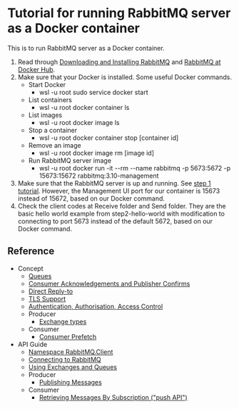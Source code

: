 # Tutorial for running RabbitMQ server as a Docker container

This is to run RabbitMQ server as a Docker container.

1. Read through [Downloading and Installing RabbitMQ](https://www.rabbitmq.com/download.html) and [RabbitMQ at Docker Hub](https://registry.hub.docker.com/_/rabbitmq).
2. Make sure that your Docker is installed. Some useful Docker commands.
   - Start Docker
      - wsl -u root sudo service docker start
   - List containers
      - wsl -u root docker container ls
   - List images
      - wsl -u root docker image ls
   - Stop a container
      - wsl -u root docker container stop [container id]
   - Remove an image
      - wsl -u root docker image rm [image id]
   - Run RabbitMQ server image
      - wsl -u root docker run -it --rm --name rabbitmq -p 5673:5672 -p 15673:15672 rabbitmq:3.10-management
3. Make sure that the RabbitMQ server is up and running. See [step 1 tutorial](../step1-install-server/README.md). However, the Management UI port for our container is 15673 instead of 15672, based on our Docker command.
4. Check the client codes at Receive folder and Send folder. They are the basic hello world example from step2-hello-world with modification to connecting to port 5673 instead of the default 5672, based on our Docker command.

## Reference

- Concept
  - [Queues](https://www.rabbitmq.com/queues.html)
  - [Consumer Acknowledgements and Publisher Confirms](https://www.rabbitmq.com/confirms.html)
  - [Direct Reply-to](https://www.rabbitmq.com/direct-reply-to.html)
  - [TLS Support](https://www.rabbitmq.com/ssl.html)
  - [Authentication, Authorisation, Access Control](https://www.rabbitmq.com/access-control.html)
  - Producer
    - [Exchange types](https://www.rabbitmq.com/tutorials/amqp-concepts.html#exchanges)
  - Consumer
    - [Consumer Prefetch](https://www.rabbitmq.com/consumer-prefetch.html)
- API Guide
  - [Namespace RabbitMQ.Client](https://rabbitmq.github.io/rabbitmq-dotnet-client/api/RabbitMQ.Client.html)
  - [Connecting to RabbitMQ](https://www.rabbitmq.com/dotnet-api-guide.html#connecting)
  - [Using Exchanges and Queues](https://www.rabbitmq.com/dotnet-api-guide.html#exchanges-and-queues)
  - Producer
    - [Publishing Messages](https://www.rabbitmq.com/dotnet-api-guide.html#publishing)
  - Consumer
    - [Retrieving Messages By Subscription ("push API")](https://www.rabbitmq.com/dotnet-api-guide.html#consuming)
